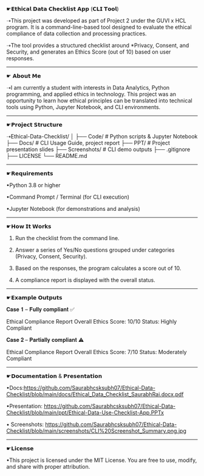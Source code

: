 ☛𝗘𝘁𝗵𝗶𝗰𝗮𝗹 𝗗𝗮𝘁𝗮 𝗖𝗵𝗲𝗰𝗸𝗹𝗶𝘀𝘁 𝗔𝗽𝗽 (𝗖𝗟𝗜 𝗧𝗼𝗼𝗹)

➝This project was developed as part of Project 2 under the GUVI x HCL program. It is a command-line-based tool designed to evaluate the ethical compliance of data collection and processing practices.

➝The tool provides a structured checklist around *Privacy, Consent, and Security, and generates an Ethics Score (out of 10) based on user responses.

-----

☛ 𝗔𝗯𝗼𝘂𝘁 𝗠𝗲

➝I am currently a student with interests in Data Analytics, Python programming, and applied ethics in technology. This project was an opportunity to learn how ethical principles can be translated into technical tools using Python, Jupyter Notebook, and CLI environments.

-----

☛𝗣𝗿𝗼𝗷𝗲𝗰𝘁 𝗦𝘁𝗿𝘂𝗰𝘁𝘂𝗿𝗲


➝Ethical-Data-Checklist/
│
├── Code/                # Python scripts & Jupyter Notebook
├── Docs/                # CLI Usage Guide, project report
├── PPT/                 # Project presentation slides
├── Screenshots/         # CLI demo outputs
├── .gitignore
├── LICENSE
└── README.md


-----

☛𝗥𝗲𝗾𝘂𝗶𝗿𝗲𝗺𝗲𝗻𝘁𝘀

•Python 3.8 or higher

•Command Prompt / Terminal (for CLI execution)

•Jupyter Notebook (for demonstrations and analysis)

-----

 ☛𝗛𝗼𝘄 𝗜𝘁 𝗪𝗼𝗿𝗸𝘀


1.  Run the checklist from the command line.

2.  Answer a series of Yes/No questions grouped under categories (Privacy, Consent, Security).

3.  Based on the responses, the program calculates a score out of 10.

4.  A compliance report is displayed with the overall status.

-----

☛𝗘𝘅𝗮𝗺𝗽𝗹𝗲 𝗢𝘂𝘁𝗽𝘂𝘁𝘀

𝐂𝐚𝐬𝐞 𝟏 – 𝐅𝐮𝐥𝐥𝐲 𝐜𝐨𝐦𝐩𝐥𝐢𝐚𝐧𝐭 ✅


Ethical Compliance Report
Overall Ethics Score: 10/10
Status: Highly Compliant


𝐂𝐚𝐬𝐞 𝟐 – 𝐏𝐚𝐫𝐭𝐢𝐚𝐥𝐥𝐲 𝐜𝐨𝐦𝐩𝐥𝐢𝐚𝐧𝐭 ⚠


Ethical Compliance Report
Overall Ethics Score: 7/10
Status: Moderately Compliant


-----

 ☛𝗗𝗼𝗰𝘂𝗺𝗲𝗻𝘁𝗮𝘁𝗶𝗼𝗻 & 𝗣𝗿𝗲𝘀𝗲𝗻𝘁𝗮𝘁𝗶𝗼𝗻

•Docs:https://github.com/Saurabhcsksubh07/Ethical-Data-Checklist/blob/main/docs/Ethical_Data_Checklist_SaurabhRai.docx.pdf

•Presentation: https://github.com/Saurabhcsksubh07/Ethical-Data-Checklist/blob/main/ppt/Ethical-Data-Use-Checklist-App.PPTx

• Screenshots: https://github.com/Saurabhcsksubh07/Ethical-Data-Checklist/blob/main/screenshots/CLI%20Screenshot_Summary.png.jpg

-----

☛𝗟𝗶𝗰𝗲𝗻𝘀𝗲

•This project is licensed under the MIT License. You are free to use, modify, and share with proper attribution.
